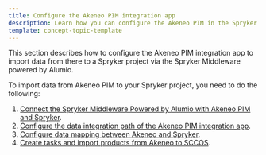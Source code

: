 ```yaml
---
title: Configure the Akeneo PIM integration app
description: Learn how you can configure the Akeneo PIM in the Spryker Middleware powered by Alumio
template: concept-topic-template
---
```


This section describes how to configure the Akeneo PIM integration app to import data from there to a Spryker project via the Spryker Middleware powered by Alumio.

To import data from Akeneo PIM to your Spryker project, you need to do the following:

1. [Connect the Spryker Middleware Powered by Alumio with Akeneo PIM and Spryker](docs/pbc/all/data-exchange/{{page.version}}/spryker-middleware-powered-by-alumio/integration-apps/akeneo-pim-integration-app/configure-the-akeneo-pim-integration-app/connect-the-spryker-middleware-powered-by-alumio-with-akeneo-pim-and-spryker.html).
2. [Configure the data integration path of the Akeneo PIM integration app](docs/pbc/all/data-exchange/{{page.version}}/spryker-middleware-powered-by-alumio/integration-apps/akeneo-pim-integration-app/configure-the-akeneo-pim-integration-app/configure-data-mapping-between-akeneo-and-sccos.html).
3. [Configure data mapping between Akeneo and Spryker](docs/pbc/all/data-exchange/{{page.version}}/spryker-middleware-powered-by-alumio/integration-apps/akeneo-pim-integration-app/configure-the-akeneo-pim-integration-app/configure-the-data-integration-path-between-akeneo-and-sccos.html).
4. [Create tasks and import products from Akeneo to SCCOS](docs/pbc/all/data-exchange/{{page.version}}/spryker-middleware-powered-by-alumio/integration-apps/akeneo-pim-integration-app/configure-the-akeneo-pim-integration-app/5create-tasks-and-import-products-from-akeneo-to-sccos.html).
